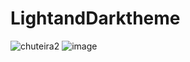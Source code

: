 # LightandDarktheme

![chuteira2](https://user-images.githubusercontent.com/109705197/192036567-aa938815-3791-4358-823c-21c945c885b3.png)
![image](https://user-images.githubusercontent.com/109705197/192040003-b0a58979-91a9-40a8-a47b-88ee6ad93b28.png)




